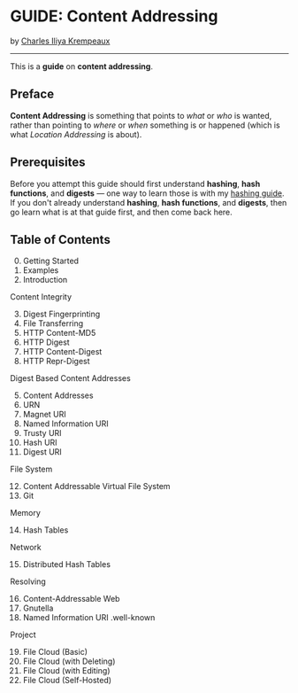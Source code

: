 # GUIDE: Content Addressing

by [Charles Iliya Krempeaux](http://changelog.ca/)

---

This is a **guide** on **content addressing**.

## Preface

**Content Addressing** is something that points to _what_ or _who_ is wanted, rather than pointing to _where_ or _when_ something is or happened (which is what _Location Addressing_ is about).

## Prerequisites

Before you attempt this guide should first understand **hashing**, **hash functions**, and **digests** — one way to learn those is with my [hashing guide](https://github.com/reiver/guide-hashing). If you don't already understand **hashing**, **hash functions**, and **digests**, then go learn what is at that guide first, and then come back here.

## Table of Contents

0. Getting Started
1. Examples
2. Introduction

Content Integrity

3. Digest Fingerprinting
4. File Transferring
5. HTTP Content-MD5
6. HTTP Digest
7. HTTP Content-Digest
8. HTTP Repr-Digest

Digest Based Content Addresses

5. Content Addresses
6. URN
7. Magnet URI
8. Named Information URI
9. Trusty URI
10. Hash URI
11. Digest URI

File System

12. Content Addressable Virtual File System
13. Git

Memory

14. Hash Tables

Network

15. Distributed Hash Tables

Resolving

16. Content-Addressable Web
17. Gnutella
18. Named Information URI .well-known

Project

19. File Cloud (Basic)
20. File Cloud (with Deleting)
21. File Cloud (with Editing)
22. File Cloud (Self-Hosted)
